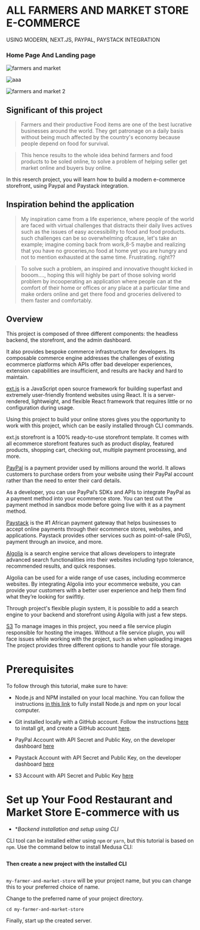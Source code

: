 # ALL FARMERS AND MARKET STORE E-COMMERCE
USING MODERN, NEXT.JS, PAYPAL, PAYSTACK INTEGRATION

### Home Page And Landing page

![ farmers and market](https://user-images.githubusercontent.com/106968663/229288997-26ca966a-cfee-424b-b959-a8a6bcf5ba7b.png)

![aaa](https://user-images.githubusercontent.com/106968663/229373503-061e68e0-df26-4b83-a464-0496cd675cda.png)

![ farmers and market 2](https://user-images.githubusercontent.com/106968663/229289046-03ba3a41-fdd5-43ce-a411-6814a22b99a8.png)

## Significant of this project

> Farmers and their productive  Food items are one of the best lucrative businesses around the world. They get patronage on a daily basis without being much affected by the country's economy because people depend on food for survival.

> This hence results to the whole idea behind farmers and food products to be soled online, to solve a problem of helping seller get market online and buyers buy online.

In this reserch project, you will learn how to build a modern e-commerce storefront, using Paypal and Paystack integration. 

## Inspiration behind the application

> My inspiration came from a life experience, where people of the world are faced with virtual challenges that distracts their daily lives actives such as the issues of easy accessibility to food and food products.  such challenges can be so overwhelming ofcause, let's take an example; imagine coming back from work,8-5 maybe  and realizing that you have no groceries,no food at home yet you are hungry and not to mention exhausted at the same time. Frustrating. right??

> To solve such a problem, an inspired and innovative thought kicked in booom...., hoping this will highly be  part of those solving world problem by incooperating  an application where people can at the comfort of their home or offices or any place at a particular time and make orders online and get there food and groceries delivered to them faster and comfortably.

## Overview

This project is composed of three different components: the headless backend, the storefront, and the admin dashboard.

It also provides bespoke commerce infrastructure for developers. Its composable commerce engine addresses the challenges of existing ecommerce platforms which APIs offer bad developer experiences, extension capabilities are insufficient, and results are hacky and hard to maintain.

[ext.js](https://extjs.org/) is a JavaScript open source framework for building superfast and extremely user-friendly frontend websites using React. It is a server-rendered, lightweight, and flexible React framework that requires little or no configuration during usage.

Using this project to build your online stores gives you the opportunity to work with this project, which can be easily installed through CLI commands.

ext.js storefront is a 100% ready-to-use  storefront template. It comes with all ecommerce storefront features such as product display, featured products, shopping cart, checking out, multiple payment processing, and more.

[PayPal](https://www.paypal.com/ng/home/) is a payment provider used by millions around the world. It allows customers to purchase orders from your website using their PayPal account rather than the need to enter their card details.

As a developer, you can use PayPal’s SDKs and APIs to integrate PayPal as a payment method into your ecommerce store. You can test out the payment method in sandbox mode before going live with it as a payment method.

[Paystack](https://paystack.com/) is the #1 African payment gateway that helps businesses to accept online payments through their ecommerce stores, websites, and applications. Paystack provides other services such as point-of-sale (PoS), payment through an invoice, and more.

[Algolia](https://www.algolia.com/) is a search engine service that allows developers to integrate advanced search functionalities into their websites including typo tolerance, recommended results, and quick responses.

Algolia can be used for a wide range of use cases, including ecommerce websites. By integrating Algolia into your ecommerce website, you can provide your customers with a better user experience and help them find what they’re looking for swifltly.

Through project's flexible plugin system, it is possible to add a search engine to your  backend and storefront using Algolia with just a few steps.

[S3](https://ws.amazon.com/s3/) To manage images in this project, you need a file service plugin responsible for hosting the images. Without a file service plugin, you will face issues while working with the project, such as when uploading images
The project provides three different options to handle your file storage.

# Prerequisites

To follow through this tutorial, make sure to have:

* Node.js and NPM installed on your local machine. You can follow the instructions [in this link](https://phoenixnap.com/kb/install-node-js-npm-on-windows/) to fully install Node.js and npm on your local computer.

* Git installed locally with a GitHub account. Follow the instructions [here](https://git-scm.com/book/en/v2/Getting-Started-Installing-Git/) to install git, and create a GitHub account [here](https://github.com/).

* PayPal Account with API Secret and Public Key, on the developer dashboard [here](https://developer.paypal.com/)

* Paystack Account with API Secret and Public Key, on the developer dashboard [here](https://paystack.com/)

* S3 Account with API Secret and Public Key [here](https://aws.amazon.com/s3/)

 
# Set up Your Food Restaurant and Market Store E-commerce with us

* **Backend installation and setup using  CLI*

CLI tool can be installed either using `npm` or `yarn`, but this tutorial is based on `npm`. Use the command below to install Medusa CLI:

```
```

**Then create a new project with the installed CLI**

```

```

`my-farmer-and-market-store` will be your project name, but you can change this to your preferred choice of name.

Change to the preferred name of your project directory.

```
cd my-farmer-and-market-store
```

Finally, start up the created server.

```

```

